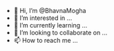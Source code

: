 - 👋 Hi, I’m @BhavnaMogha
- 👀 I’m interested in ...
- 🌱 I’m currently learning ...
- 💞️ I’m looking to collaborate on ...
- 📫 How to reach me ...

<!---
BhavnaMogha/BhavnaMogha is a ✨ special ✨ repository because its `README.md` (this file) appears on your GitHub profile.
You can click the Preview link to take a look at your changes.
--->
